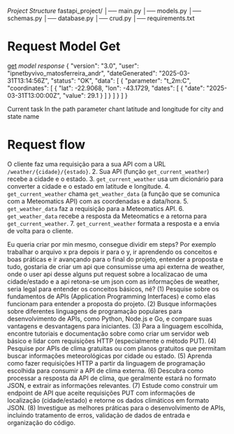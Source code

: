 
*Project Structure*
fastapi_project/
│── main.py
│── models.py
│── schemas.py
│── database.py
│── crud.py
│── requirements.txt





# Request Model Get
[get](https://api.meteomatics.com/2025-03-31T13:00:00Z/t_2m:C/-22.9068,-43.1729/json)
*model response*
{
  "version": "3.0",
  "user": "ipnetbyvivo_matosferreira_andr",
  "dateGenerated": "2025-03-31T13:14:56Z",
  "status": "OK",
  "data": [
    {
      "parameter": "t_2m:C",
      "coordinates": [
        {
          "lat": -22.9068,
          "lon": -43.1729,
          "dates": [
            {
              "date": "2025-03-31T13:00:00Z",
              "value": 29.1
            }
          ]
        }
      ]
    }
  ]
}





Current task
In the path parameter chant latitude and longitude for city and state name

# Request flow
 O cliente faz uma requisição para a sua API com a URL `/weather/{cidade}/{estado}`.
2.  Sua API (função `get_current_weather`) recebe a cidade e o estado.
3.  `get_current_weather` usa um dicionário para converter a cidade e o estado em latitude e longitude.
4.  `get_current_weather` chama `get_weather_data` (a função que se comunica com a Meteomatics API) com as coordenadas e a data/hora.
5.  `get_weather_data` faz a requisição para a Meteomatics API.
6.  `get_weather_data` recebe a resposta da Meteomatics e a retorna para `get_current_weather`.
7.  `get_current_weather` formata a resposta e a envia de volta para o cliente.



Eu queria criar por min mesmo, consegue dividir em steps? Por exemplo trabalhar o arquivo x pra depois ir para o y, ir aprendendo os conceitos e boas práticas e ir avançando para o final do projeto, entender a proposta e tudo, gostaria de criar um api que consumisse uma api externa de weather, onde o user api desse alguns put request sobre a localizacao de uma cidade/estado e a api retona-se um json com as informações de weather, seria legal para entender os conceitos básicos, né?
(1) Pesquise sobre os fundamentos de APIs (Application Programming Interfaces) e como elas funcionam para entender a proposta do projeto.
(2) Busque informações sobre diferentes linguagens de programação populares para desenvolvimento de APIs, como Python, Node.js e Go, e compare suas vantagens e desvantagens para iniciantes.
(3) Para a linguagem escolhida, encontre tutoriais e documentação sobre como criar um servidor web básico e lidar com requisições HTTP (especialmente o método PUT).
(4) Pesquise por APIs de clima gratuitas ou com planos gratuitos que permitam buscar informações meteorológicas por cidade ou estado.
(5) Aprenda como fazer requisições HTTP a partir da linguagem de programação escolhida para consumir a API de clima externa.
(6) Descubra como processar a resposta da API de clima, que geralmente estará no formato JSON, e extrair as informações relevantes.
(7) Estude como construir um endpoint de API que aceite requisições PUT com informações de localização (cidade/estado) e retorne os dados climáticos em formato JSON.
(8) Investigue as melhores práticas para o desenvolvimento de APIs, incluindo tratamento de erros, validação de dados de entrada e organização do código.
